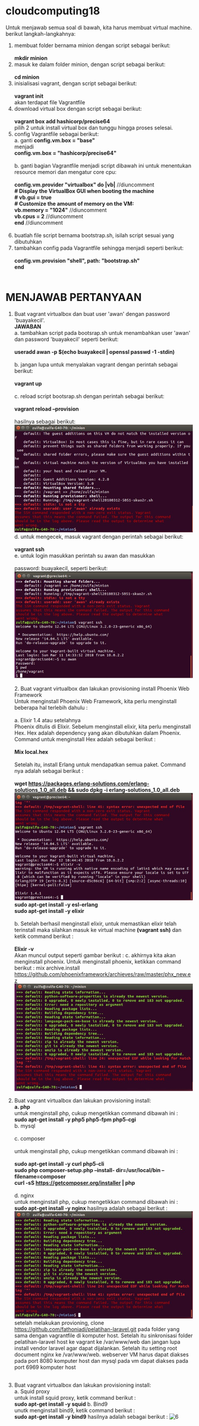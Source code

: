 # cloudcomputing18

Untuk menjawab semua soal di bawah, kita harus membuat virtual machine. berikut langkah-langkahnya:
1. membuat folder bernama minion dengan script sebagai berikut:<br><br>
    <b>mkdir minion</b>
2. masuk ke dalam folder minion, dengan script sebagai berikut:<br><br>
    <b>cd minion</b>
3. inisialisasi vagrant, dengan script sebagai berikut:<br><br>
    <b>vagrant init</b>
   <br>akan terdapat file Vagrantfile
4. download virtual box dengan script sebagai berikut:<br><br>
    <b>vagrant box add hashicorp/precise64</b>
   <br>pilih 2 untuk install virtual box dan tunggu hingga proses selesai.
5. config Vagrantfile sebagai berikut:<br>
    a. ganti
        <b>config.vm.box = "base"</b><br>
       menjadi<br>
        <b>config.vm.box = "hashicorp/precise64"</b><br><br>
    b. ganti bagian Vagrantfile menjadi script dibawah ini untuk menentukan resource memori dan mengatur core cpu:<br><br>
          <b>config.vm.provider "virtualbox" do |vb|</b> //diuncomment<br>
        <b># Display the VirtualBox GUI when booting the machine</b><br>
        <b># vb.gui = true</b><br>
        <b># Customize the amount of memory on the VM:</b><br>
 	        <b>vb.memory = "1024"</b>   //diuncomment<br>
 	        <b>vb.cpus = 2</b>  //diuncomment<br>
          <b>end</b> //diuncomment<br><br>
 6. buatlah file script bernama bootstrap.sh, isilah script sesuai yang dibutuhkan<br>
 7. tambahkan config pada Vagrantfile sehingga menjadi seperti berikut:<br><br>
      <b>config.vm.provision "shell", path: "bootstrap.sh"</b><br>
      <b>end</b>
      <br>
      <br>
      
# MENJAWAB PERTANYAAN<br>
1. Buat vagrant virtualbox dan buat user 'awan' dengan password 'buayakecil'.<br>
<b>JAWABAN</b><br>
	a. tambahkan script pada bootsrap.sh untuk menambahkan user 'awan' dan password 'buayakecil' seperti berikut:<br><br>
    		<b>useradd awan -p $(echo buayakecil | openssl passwd -1 -stdin)</b><br><br>
	b. jangan lupa untuk menyalakan vagrant dengan perintah sebagai berikut:<br><br>
		<b>vagrant up</b><br><br>
	c. reload script bootsrap.sh dengan perintah sebagai berikut:<br><br>
		<b>vagrant reload –provision</b><br><br>
	hasilnya sebagai berikut:<br>
	![1](/image/1c.JPG) <br>
	d. untuk mengecek, masuk vagrant dengan perintah sebagai berikut:<br><br>
		<b>vagrant ssh</b><br>
	e. untuk login masukkan perintah su awan dan masukkan <br>
	<br>password: buayakecil, seperti berikut:
 	![2](/image/1e.JPG) <br>
<br>2. Buat vagrant virtualbox dan lakukan provisioning install Phoenix Web Framework <br>
	Untuk menginstall Phoenix Web Framework, kita perlu menginstall beberapa hal terlebih dahulu :<br><br>
	a. Elixir 1.4 atau setelahnya<br>
	Phoenix ditulis di Elixir. Sebelum menginstall elixir, kita perlu menginstall Hex. Hex adalah dependency yang akan 		dibutuhkan dalam Phoenix.<br>
	Command untuk menginstall Hex adalah sebagai berikut :<br><br>
		<b>Mix local.hex</b><br><br>
	Setelah itu, install Erlang untuk mendapatkan semua paket. Command nya adalah sebagai berikut :<br><br>
	<b>wget https://packages.erlang-solutions.com/erlang-solutions_1.0_all.deb && sudo dpkg -i erlang-solutions_1.0_all.deb</b><br>
	![3](/image/2b.JPG) <br>
	<b>sudo apt-get install -y esl-erlang</b><br>
	<b>sudo apt-get install -y elixir</b><br><br>
	b. Setelah berhasil menginstall elixir, untuk memastikan elixir telah terinstall maka silahkan masuk ke virtual machine <b>(vagrant ssh)</b> dan ketik command berikut :<br><br>
		<b>Elixir -v</b><br>
	Akan muncul output seperti gambar berikut :
 	c. akhirnya kita akan menginstall phoenix. Untuk menginstall phoenix, ketikkan command berikut :
		mix archive.install https://github.com/phoenixframework/archieves/raw/master/phx_new.ez
 	![4](/image/2c.JPG) <br>
3. Buat vagrant virtualbox dan lakukan provisioning install:<br>
<b>  a. php</b><br>
untuk menginstall php, cukup mengetikkan command dibawah ini :<br>
	<b>sudo apt-get install -y php5 php5-fpm php5-cgi</b><br>
  b. mysql<br><br>
  c. composer <br><br>
untuk menginstall php, cukup mengetikkan command dibawah ini :<br><br>
	<b>sudo apt-get install -y curl php5-cli<br>
	sudo php composer-setup.php –install- dir=/usr/local/bin –filename=composer<br>
	curl -sS https://getcomposer.org/installer | php</b><br><br>
  d. nginx<br>
untuk menginstall php, cukup mengetikkan command dibawah ini :<br>
	<b>sudo apt-get install -y nginx</b>
	hasilnya adalah sebagai berikut :<br>
	![5](/image/3d.JPG)
setelah melakukan provioning, clone https://github.com/fathoniadi/pelatihan-laravel.git pada folder yang sama dengan vagrantfile di   komputer host. Setelah itu sinkronisasi folder pelatihan-laravel host ke vagrant ke /var/www/web dan jangan lupa install vendor laravel agar dapat dijalankan. Setelah itu setting root document nginx ke /var/www/web. webserver VM harus dapat diakses pada port 8080 komputer host dan mysql pada vm dapat diakses pada port 6969 komputer host<br><br>

4. Buat vagrant virtualbox dan lakukan provisioning install:<br>
  a. Squid proxy<br>
	untuk install squid proxy, ketik command berikut :<br>
	<b>sudo apt-get install -y squid</b>
  b. Bind9<br>
	unutk menginstall bind9, ketik command berikut :<br>
	<b>sudo apt-get install -y bind9</b>
	hasilnya adalah sebagai berikut :
 	![6](/image/4b.JPG)
